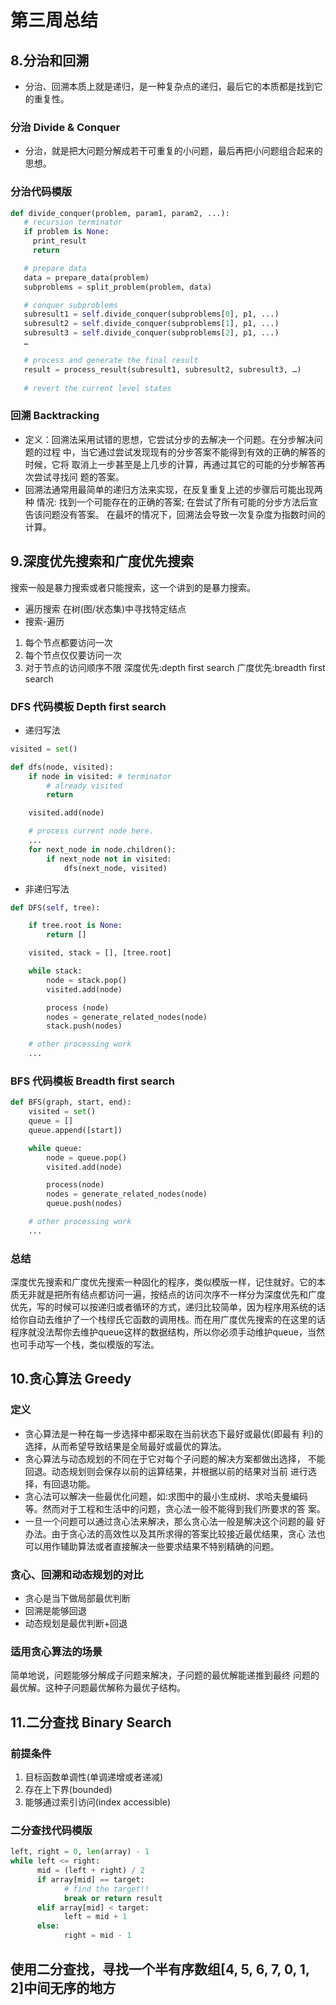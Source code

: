 # 第三周总结
## 8.分治和回溯
- 分治、回溯本质上就是递归，是一种复杂点的递归，最后它的本质都是找到它的重复性。
### 分治 Divide & Conquer
- 分治，就是把大问题分解成若干可重复的小问题，最后再把小问题组合起来的思想。
### 分治代码模版

```python
def divide_conquer(problem, param1, param2, ...): 
   # recursion terminator 
   if problem is None: 
	 print_result 
	 return 

   # prepare data 
   data = prepare_data(problem) 
   subproblems = split_problem(problem, data) 

   # conquer subproblems 
   subresult1 = self.divide_conquer(subproblems[0], p1, ...) 
   subresult2 = self.divide_conquer(subproblems[1], p1, ...) 
   subresult3 = self.divide_conquer(subproblems[2], p1, ...) 
   …

   # process and generate the final result 
   result = process_result(subresult1, subresult2, subresult3, …)
	
   # revert the current level states
```

### 回溯 Backtracking
- 定义：回溯法采用试错的思想，它尝试分步的去解决一个问题。在分步解决问题的过程 中，当它通过尝试发现现有的分步答案不能得到有效的正确的解答的时候，它将 取消上一步甚至是上几步的计算，再通过其它的可能的分步解答再次尝试寻找问 题的答案。
- 回溯法通常用最简单的递归方法来实现，在反复重复上述的步骤后可能出现两种 情况:
找到一个可能存在的正确的答案;
在尝试了所有可能的分步方法后宣告该问题没有答案。 在最坏的情况下，回溯法会导致一次复杂度为指数时间的计算。
## 9.深度优先搜索和广度优先搜索
搜索一般是暴力搜索或者只能搜索，这一个讲到的是暴力搜索。
- 遍历搜索
在树(图/状态集)中寻找特定结点
- 搜索-遍历
1. 每个节点都要访问一次
2. 每个节点仅仅要访问一次
3. 对于节点的访问顺序不限
   深度优先:depth first search
   广度优先:breadth first search

### DFS 代码模板 Depth first search
- 递归写法
```python
visited = set() 

def dfs(node, visited):
    if node in visited: # terminator
    	# already visited 
    	return 

	visited.add(node) 

	# process current node here. 
	...
	for next_node in node.children(): 
		if next_node not in visited: 
			dfs(next_node, visited)
```
- 非递归写法
```python
def DFS(self, tree): 

	if tree.root is None: 
		return [] 

	visited, stack = [], [tree.root]

	while stack: 
		node = stack.pop() 
		visited.add(node)

		process (node) 
		nodes = generate_related_nodes(node) 
		stack.push(nodes) 

	# other processing work 
	...
```
### BFS 代码模板 Breadth first search
```python
def BFS(graph, start, end):
    visited = set()
	queue = [] 
	queue.append([start]) 

	while queue: 
		node = queue.pop() 
		visited.add(node)

		process(node) 
		nodes = generate_related_nodes(node) 
		queue.push(nodes)

	# other processing work 
	...
```
### 总结
深度优先搜索和广度优先搜索一种固化的程序，类似模版一样，记住就好。它的本质无非就是把所有结点都访问一遍，按结点的访问次序不一样分为深度优先和广度优先，写的时候可以按递归或者循环的方式，递归比较简单，因为程序用系统的话给你自动去维护了一个栈缪氏它函数的调用栈。而在用广度优先搜索的在这里的话程序就没法帮你去维护queue这样的数据结构，所以你必须手动维护queue，当然也可手动写一个栈，类似模版的写法。
## 10.贪心算法 Greedy
### 定义
- 贪心算法是一种在每一步选择中都采取在当前状态下最好或最优(即最有 利)的选择，从而希望导致结果是全局最好或最优的算法。
- 贪心算法与动态规划的不同在于它对每个子问题的解决方案都做出选择， 不能回退。动态规划则会保存以前的运算结果，并根据以前的结果对当前 进行选择，有回退功能。
- 贪心法可以解决一些最优化问题，如:求图中的最小生成树、求哈夫曼编码 等。然而对于工程和生活中的问题，贪心法一般不能得到我们所要求的答 案。
- 一旦一个问题可以通过贪心法来解决，那么贪心法一般是解决这个问题的最 好办法。由于贪心法的高效性以及其所求得的答案比较接近最优结果，贪心 法也可以用作辅助算法或者直接解决一些要求结果不特别精确的问题。
### 贪心、回溯和动态规划的对比
- 贪心是当下做局部最优判断
- 回溯是能够回退
- 动态规划是最优判断+回退
### 适用贪心算法的场景
简单地说，问题能够分解成子问题来解决，子问题的最优解能递推到最终 问题的最优解。这种子问题最优解称为最优子结构。
## 11.二分查找 Binary Search
### 前提条件
1. 目标函数单调性(单调递增或者递减)
2. 存在上下界(bounded)
3. 能够通过索引访问(index accessible)
### 二分查找代码模版
```python
left, right = 0, len(array) - 1 
while left <= right: 
	  mid = (left + right) / 2 
	  if array[mid] == target: 
		    # find the target!! 
		    break or return result 
	  elif array[mid] < target: 
		    left = mid + 1 
	  else: 
		    right = mid - 1
```
## 使用二分查找，寻找一个半有序数组[4, 5, 6, 7, 0, 1, 2]中间无序的地方
